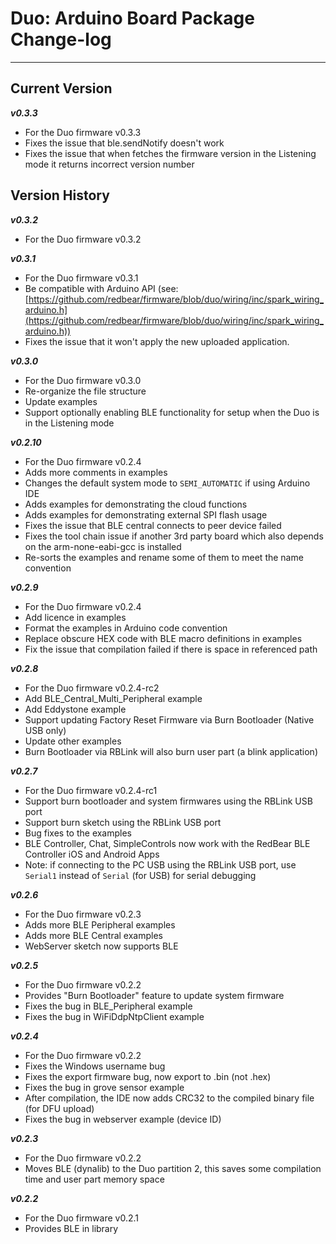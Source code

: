 # Duo: Arduino Board Package Change-log
---


## Current Version

***v0.3.3***

* For the Duo firmware v0.3.3
* Fixes the issue that ble.sendNotify doesn't work
* Fixes the issue that when fetches the firmware version in the Listening mode it returns incorrect version number


## Version History

***v0.3.2***

* For the Duo firmware v0.3.2

***v0.3.1***

* For the Duo firmware v0.3.1
* Be compatible with Arduino API (see: [https://github.com/redbear/firmware/blob/duo/wiring/inc/spark_wiring_arduino.h](https://github.com/redbear/firmware/blob/duo/wiring/inc/spark_wiring_arduino.h))
* Fixes the issue that it won't apply the new uploaded application.

***v0.3.0***

* For the Duo firmware v0.3.0
* Re-organize the file structure
* Update examples
* Support optionally enabling BLE functionality for setup when the Duo is in the Listening mode

***v0.2.10***

* For the Duo firmware v0.2.4
* Adds more comments in examples
* Changes the default system mode to `SEMI_AUTOMATIC` if using Arduino IDE
* Adds examples for demonstrating the cloud functions
* Adds examples for demonstrating external SPI flash usage
* Fixes the issue that BLE central connects to peer device failed
* Fixes the tool chain issue if another 3rd party board which also depends on the arm-none-eabi-gcc is installed
* Re-sorts the examples and rename some of them to meet the name convention

***v0.2.9***

* For the Duo firmware v0.2.4
* Add licence in examples
* Format the examples in Arduino code convention
* Replace obscure HEX code with BLE macro definitions in examples
* Fix the issue that compilation failed if there is space in referenced path

***v0.2.8***

* For the Duo firmware v0.2.4-rc2
* Add BLE\_Central\_Multi\_Peripheral example
* Add Eddystone example
* Support updating Factory Reset Firmware via Burn Bootloader (Native USB only)
* Update other examples
* Burn Bootloader via RBLink will also burn user part (a blink application)

***v0.2.7***

* For the Duo firmware v0.2.4-rc1
* Support burn bootloader and system firmwares using the RBLink USB port
* Support burn sketch using the RBLink USB port
* Bug fixes to the examples
* BLE Controller, Chat, SimpleControls now work with the RedBear BLE Controller iOS and Android Apps
* Note: if connecting to the PC USB using the RBLink USB port, use `Serial1` instead of `Serial` (for USB) for serial debugging

***v0.2.6***

* For the Duo firmware v0.2.3
* Adds more BLE Peripheral examples
* Adds more BLE Central examples
* WebServer sketch now supports BLE

***v0.2.5***

* For the Duo firmware v0.2.2
* Provides "Burn Bootloader" feature to update system firmware
* Fixes the bug in BLE_Peripheral example
* Fixes the bug in WiFiDdpNtpClient example

***v0.2.4***

* For the Duo firmware v0.2.2
* Fixes the Windows username bug
* Fixes the export firmware bug, now export to .bin (not .hex)
* Fixes the bug in grove sensor example
* After compilation, the IDE now adds CRC32 to the compiled binary file (for DFU upload)
* Fixes the bug in webserver example (device ID)

***v0.2.3***

* For the Duo firmware v0.2.2
* Moves BLE (dynalib) to the Duo partition 2, this saves some compilation time and user part memory space

***v0.2.2***

* For the Duo firmware v0.2.1
* Provides BLE in library

